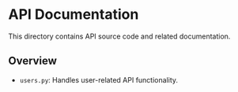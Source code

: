 # API Documentation

This directory contains API source code and related documentation.

## Overview

- `users.py`: Handles user-related API functionality.